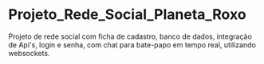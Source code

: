# Projeto_Rede_Social_Planeta_Roxo
Projeto de rede social com ficha de cadastro, banco de dados, integração de Api's, login e senha, com chat para bate-papo em tempo real, utilizando websockets.
